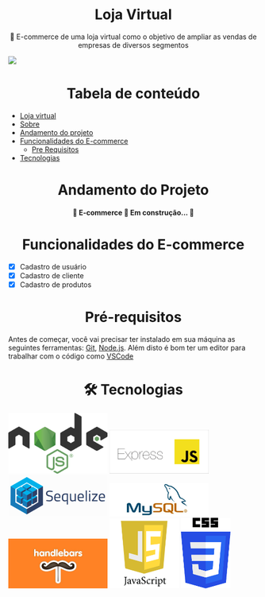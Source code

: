 <h1 align="center">Loja Virtual</h1>

<p align="center">🚀 E-commerce de uma loja virtual como o objetivo de ampliar as vendas de empresas de diversos segmentos</p>


<img src="https://img.shields.io/static/v1?label=Version&message=1.0&color=7159c1&style=for-the-badge&logo=ghost"/>

<h1 align="center">Tabela de conteúdo </h1>

<!--ts-->
   * [Loja virtual](#lojaVirtual)
   * [Sobre](#Sobre)
   * [Andamento do projeto](#andamento-do-projeto)
   * [Funcionalidades do E-commerce](funcionalidades)
      * [Pre Requisitos](#pre-requisitos)
   * [Tecnologias](#tecnologias)
<!--te-->

<h1 align="center">Andamento do Projeto </h1>

<h4 align="center"> 
	🚧  E-commerce 🚀 Em construção...  🚧
</h4>

<h1 align="center"> Funcionalidades do E-commerce </h1>

- [x] Cadastro de usuário
- [x] Cadastro de cliente
- [x] Cadastro de produtos

<h1 align="center"> Pré-requisitos </h1>

Antes de começar, você vai precisar ter instalado em sua máquina as seguintes ferramentas:
[Git](https://git-scm.com), [Node.js](https://nodejs.org/en/). 
Além disto é bom ter um editor para trabalhar com o código como [VSCode](https://code.visualstudio.com/)

<h1 align="center"> 🛠 Tecnologias </h1>

<img src="public/images/git-img/nodejs.png" width="200px">
<img src="public/images/git-img/express.png" width="200px"> 
<img src="public/images/git-img/sequelize.png" width="200px">
<img src="public/images/git-img/mySQL1.png" width="200px"> 
<img src="public/images/git-img/handlebars.jpg" width="200px">
<img src="public/images/git-img/javascript.png" width="140px">
<img src="public/images/git-img/css.png" width="100px">


